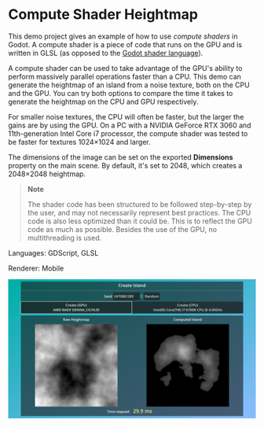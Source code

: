 # Compute Shader Heightmap

This demo project gives an example of how to use *compute shaders* in Godot.
A compute shader is a piece of code that runs on the GPU and is written in GLSL
(as opposed to the
[Godot shader language](https://docs.godotengine.org/en/latest/tutorials/shaders/shader_reference/index.html)).

A compute shader can be used to take advantage of the GPU's ability to perform
massively parallel operations faster than a CPU. This demo can generate the
heightmap of an island from a noise texture, both on the CPU and the GPU. You
can try both options to compare the time it takes to generate the heightmap on
the CPU and GPU respectively.

For smaller noise textures, the CPU will often be faster, but the larger the
gains are by using the GPU. On a PC with a NVIDIA GeForce RTX 3060 and
11th-generation Intel Core i7 processor, the compute shader was tested to be
faster for textures 1024×1024 and larger.

The dimensions of the image can be set on the exported **Dimensions** property
on the main scene. By default, it's set to 2048, which creates a 2048×2048
heightmap.

> **Note**
>
> The shader code has been structured to be followed step-by-step by the user,
> and may not necessarily represent best practices. The CPU code is also less
> optimized than it could be. This is to reflect the GPU code as much as
> possible. Besides the use of the GPU, no multithreading is used.

Languages: GDScript, GLSL

Renderer: Mobile

![Compute Shader Heightmap](screenshots/compute_shader_heightmap.webp)
